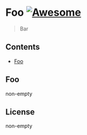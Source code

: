# Foo [![Awesome](https://awesome.re/badge.svg)](https://awesome.re)

> Bar

## Contents

- [Foo](#foo)

## Foo

non-empty

## License

non-empty
